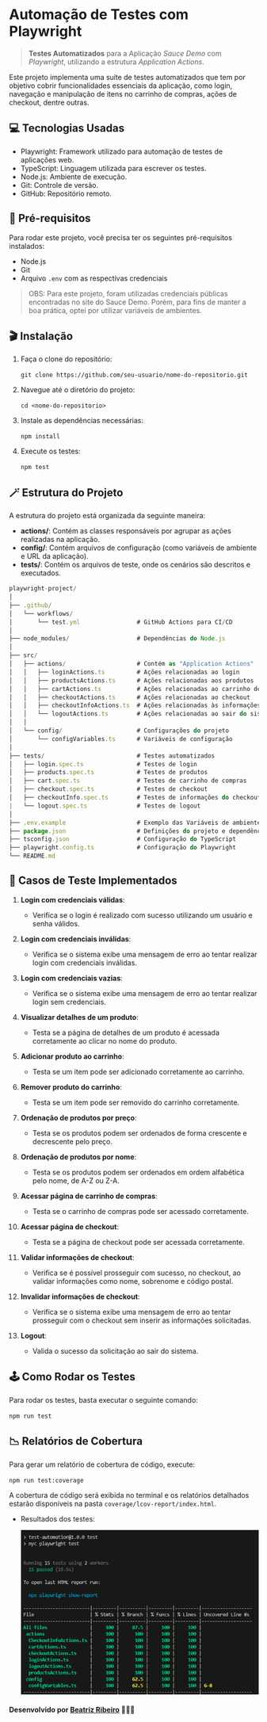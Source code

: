 # Automação de Testes com Playwright
> **Testes Automatizados** para a Aplicação *Sauce Demo* com *Playwright*, utilizando a estrutura *Application Actions*.

Este projeto implementa uma suíte de testes automatizados que tem por objetivo cobrir funcionalidades essenciais da aplicação, como login, navegação e manipulação de itens no carrinho de compras, ações de checkout, dentre outras.

## 💻 Tecnologias Usadas

- Playwright: Framework utilizado para automação de testes de aplicações web.
- TypeScript: Linguagem utilizada para escrever os testes.
- Node.js: Ambiente de execução.
- Git: Controle de versão.
- GitHub: Repositório remoto.

## 📌 Pré-requisitos

Para rodar este projeto, você precisa ter os seguintes pré-requisitos instalados:

- Node.js
- Git
- Arquivo `.env` com as respectivas credenciais

> OBS: Para este projeto, foram utilizadas credenciais públicas encontradas no site do Sauce Demo. Porém, para fins de manter a boa prática, optei por utilizar variáveis de ambientes.

## 🎬 Instalação

1. Faça o clone do repositório:

   `git clone https://github.com/seu-usuario/nome-do-repositorio.git`

2. Navegue até o diretório do projeto:

   `cd <nome-do-repositorio>`

3. Instale as dependências necessárias:

   `npm install`

4. Execute os testes:

   `npm test`

## 🪄 Estrutura do Projeto

A estrutura do projeto está organizada da seguinte maneira:

- **actions/**: Contém as classes responsáveis por agrupar as ações realizadas na aplicação.
- **config/**: Contém arquivos de configuração (como variáveis de ambiente e URL da aplicação).
- **tests/**: Contém os arquivos de teste, onde os cenários são descritos e executados.

```js 
playwright-project/
│
├── .github/
│   └── workflows/
│       └── test.yml                # GitHub Actions para CI/CD
│
├── node_modules/                   # Dependências do Node.js
│
├── src/
│   ├── actions/                    # Contém as "Application Actions"
│   │   ├── loginActions.ts         # Ações relacionadas ao login
│   │   ├── productsActions.ts      # Ações relacionadas aos produtos
│   │   ├── cartActions.ts          # Ações relacionadas ao carrinho de compras
│   │   ├── checkoutActions.ts      # Ações relacionadas ao checkout
│   │   ├── checkoutInfoActions.ts  # Ações relacionadas às informações de checkout
│   │   └── logoutActions.ts        # Ações relacionadas ao sair do sistema
│   │
│   └── config/                     # Configurações do projeto
│       └── configVariables.ts      # Variáveis de configuração
│
├── tests/                          # Testes automatizados
│   ├── login.spec.ts               # Testes de login
│   ├── products.spec.ts            # Testes de produtos
│   ├── cart.spec.ts                # Testes de carrinho de compras
│   ├── checkout.spec.ts            # Testes de checkout
│   ├── checkoutInfo.spec.ts        # Testes de informações do checkout
|   └── logout.spec.ts              # Testes de logout
│
├── .env.example                    # Exemplo das Variáveis de ambiente utilizadas
├── package.json                    # Definições do projeto e dependências
├── tsconfig.json                   # Configuração do TypeScript
├── playwright.config.ts            # Configuração do Playwright
└── README.md
```

## 🎉 Casos de Teste Implementados

1. **Login com credenciais válidas**:
      - Verifica se o login é realizado com sucesso utilizando um usuário e senha válidos.
   
2. **Login com credenciais inválidas**:
      - Verifica se o sistema exibe uma mensagem de erro ao tentar realizar login com credenciais inválidas.

3. **Login com credenciais vazias**:
      - Verifica se o sistema exibe uma mensagem de erro ao tentar realizar login sem credenciais.

4. **Visualizar detalhes de um produto**:
      - Testa se a página de detalhes de um produto é acessada corretamente ao clicar no nome do produto.

5. **Adicionar produto ao carrinho**:
      - Testa se um item pode ser adicionado corretamente ao carrinho.

6. **Remover produto do carrinho**:
      - Testa se um item pode ser removido do carrinho corretamente.

7. **Ordenação de produtos por preço**:
      - Testa se os produtos podem ser ordenados de forma crescente e decrescente pelo preço.

8. **Ordenação de produtos por nome**:
      - Testa se os produtos podem ser ordenados em ordem alfabética pelo nome, de A-Z ou Z-A.

9. **Acessar página de carrinho de compras**:
      - Testa se o carrinho de compras pode ser acessado corretamente.

10. **Acessar página de checkout**:
      - Testa se a página de checkout pode ser acessada corretamente.

11. **Validar informações de checkout**:
      - Verifica se é possível prosseguir com sucesso, no checkout, ao validar informações como nome, sobrenome e código postal.

12. **Invalidar informações de checkout**:
      - Verifica se o sistema exibe uma mensagem de erro ao tentar prosseguir com o checkout sem inserir as informações solicitadas.

13. **Logout**:
      - Valida o sucesso da solicitação ao sair do sistema.


## 🕹️ Como Rodar os Testes

Para rodar os testes, basta executar o seguinte comando:

`npm run test`

## 📉 Relatórios de Cobertura

Para gerar um relatório de cobertura de código, execute:

`npm run test:coverage`

A cobertura de código será exibida no terminal e os relatórios detalhados estarão disponíveis na pasta `coverage/lcov-report/index.html`.

- Resultados dos testes:

   ![Cobertura de testes](./src/assets/Captura%20de%20tela%202025-03-20%20100623.png)

#### Desenvolvido por [Beatriz Ribeiro](https://github.com/Biiars00) 👩🏾‍💻